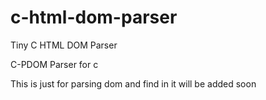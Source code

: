 # c-html-dom-parser
Tiny C HTML DOM Parser

C-PDOM Parser for c

This is just for parsing dom and find in it will be added soon